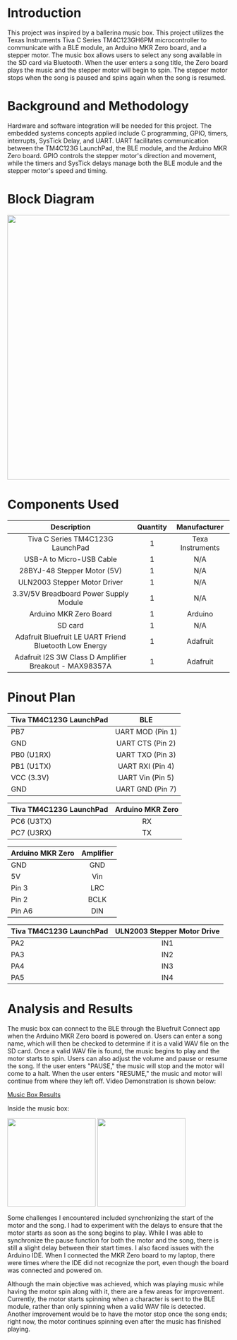 # Introduction
This project was inspired by a ballerina music box. This project utilizes the Texas Instruments Tiva C Series TM4C123GH6PM
microcontroller to communicate with a BLE module, an Arduino MKR Zero board, and a stepper motor. The music box allows users to select any song available in the SD card via Bluetooth. When the user enters a song title, the Zero board plays the music and the stepper motor will begin to spin. The stepper motor stops when the song is paused and spins again when the song is resumed. 

# Background and Methodology
Hardware and software integration will be needed for this project. The embedded systems concepts applied include C programming, GPIO, timers, interrupts, SysTick Delay, and UART. UART facilitates communication between the TM4C123G LaunchPad, the BLE module, and the Arduino MKR Zero board. GPIO controls the stepper motor's direction and movement, while the timers and SysTick delays manage both the BLE module and the stepper motor's speed and timing.

# Block Diagram
<img src = "https://github.com/user-attachments/assets/31872491-df78-43a7-9c28-ebdff529e089" width = "600" />

# Components Used

|                        Description                     | Quantity |   Manufacturer   |
|:------------------------------------------------------:|:--------:|:----------------:|
|               Tiva C Series TM4C123G LaunchPad         |     1    | Texa Instruments |
|                  USB-A to Micro-USB Cable              |     1    |        N/A       |
|                28BYJ-48 Stepper Motor (5V)             |     1    |        N/A       |
|               ULN2003 Stepper Motor Driver             |     1    |        N/A       |
|           3.3V/5V Breadboard Power Supply Module       |     1    |        N/A       |
|                 Arduino MKR Zero Board                 |     1    |      Arduino     |
|                           SD card                      |     1    |        N/A       |
| Adafruit Bluefruit LE UART Friend Bluetooth Low Energy |     1    |     Adafruit     |
| Adafruit I2S 3W Class D Amplifier Breakout - MAX98357A |     1    |     Adafruit     |

# Pinout Plan

| Tiva TM4C123G LaunchPad  |      BLE         |  
|:-------------------------|:----------------:|      
|           PB7            | UART MOD (Pin 1) |  
|           GND            | UART CTS (Pin 2) |   
|         PB0 (U1RX)       | UART TXO (Pin 3) |
|         PB1 (U1TX)       | UART RXI (Pin 4) |
|         VCC (3.3V)       | UART Vin (Pin 5) |
|           GND            | UART GND (Pin 7) |

| Tiva TM4C123G LaunchPad  | Arduino MKR Zero | 
|:-------------------------|:----------------:|
|       PC6 (U3TX)         |        RX        |
|       PC7 (U3RX)         |        TX        |

|     Arduino MKR Zero     |     Amplifier    | 
|:-------------------------|:----------------:|
|           GND            |        GND       |
|           5V             |        Vin       |
|         Pin 3            |        LRC       |
|         Pin 2            |        BCLK      |
|         Pin A6           |        DIN       |

| Tiva TM4C123G LaunchPad  | ULN2003 Stepper Motor Drive | 
|:-------------------------|:---------------------------:|
|            PA2           |             IN1             |
|            PA3           |             IN2             |
|            PA4           |             IN3             |
|            PA5           |             IN4             |

# Analysis and Results
The music box can connect to the BLE through the Bluefruit Connect app when the Arduino MKR Zero board is powered on. Users can enter a song name, which will then be checked to determine if it is a valid WAV file on the SD card. Once a valid WAV file is found, the music begins to play and the motor starts to spin. Users can also adjust the volume and pause or resume the song. If the user enters "PAUSE," the music will stop and the motor will come to a halt. When the user enters "RESUME," the music and motor will continue from where they left off. Video Demonstration is shown below: 

[Music Box Results](https://www.canva.com/design/DAGm7YwPNNw/MNcKtzlYKJV5YfbCSA-QCQ/watch?utm_content=DAGm7YwPNNw&utm_campaign=designshare&utm_medium=link2&utm_source=uniquelinks&utlId=h0fc30edceb)

Inside the music box:

<img src = "https://github.com/user-attachments/assets/281a8b80-f496-4449-b6a1-682572280bcb" width = "200"> <img src = "https://github.com/user-attachments/assets/d72f9a73-b11b-4b2c-b418-24d5b7dfa0b5" width = "200" >

Some challenges I encountered included synchronizing the start of the motor and the song. I had to experiment with the delays to ensure that the motor starts as soon as the song begins to play. While I was able to synchronize the pause function for both the motor and the song, there is still a slight delay between their start times. I also faced issues with the Arduino IDE. When I connected the MKR Zero board to my laptop, there were times where the IDE did not recognize the port, even though the board was connected and powered on. 

Although the main objective was achieved, which was playing music while having the motor spin along with it, there are a few areas for improvement. Currently, the motor starts spinning when a character is sent to the BLE module, rather than only spinning when a valid WAV file is detected. Another improvement would be to have the motor stop once the song ends; right now, the motor continues spinning even after the music has finished playing. 








